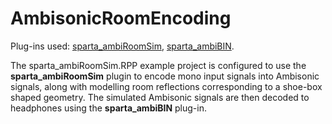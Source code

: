 # AmbisonicRoomEncoding

Plug-ins used: [sparta_ambiRoomSim](https://leomccormack.github.io/sparta-site/docs/plugins/sparta-suite/#ambiroomsim), [sparta_ambiBIN](https://leomccormack.github.io/sparta-site/docs/plugins/sparta-suite/#ambibin).

The sparta_ambiRoomSim.RPP example project is configured to use the **sparta_ambiRoomSim** plugin to encode mono input signals into Ambisonic signals, along with modelling room reflections corresponding to a shoe-box shaped geometry. The simulated Ambisonic signals are then decoded to headphones using the **sparta_ambiBIN** plug-in.
